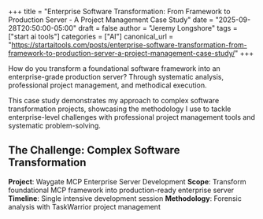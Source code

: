 +++
title = "Enterprise Software Transformation: From Framework to Production Server - A Project Management Case Study"
date = "2025-09-28T20:50:00-05:00"
draft = false
author = "Jeremy Longshore"
tags = ["start ai tools"]
categories = ["AI"]
canonical_url = "https://startaitools.com/posts/enterprise-software-transformation-from-framework-to-production-server-a-project-management-case-study/"
+++

<p>How do you transform a foundational software framework into an enterprise-grade production server? Through systematic analysis, professional project management, and methodical execution.</p>
<p>This case study demonstrates my approach to complex software transformation projects, showcasing the methodology I use to tackle enterprise-level challenges with professional project management tools and systematic problem-solving.</p>
<h2 id="the-challenge-complex-software-transformation">The Challenge: Complex Software Transformation</h2>
<p><strong>Project</strong>: Waygate MCP Enterprise Server Development
<strong>Scope</strong>: Transform foundational MCP framework into production-ready enterprise server
<strong>Timeline</strong>: Single intensive development session
<strong>Methodology</strong>: Forensic analysis with TaskWarrior project management</p>
